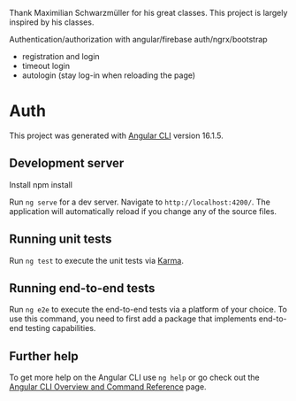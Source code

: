 Thank Maximilian Schwarzmüller for his great classes. This project is largely inspired by his classes.

Authentication/authorization with angular/firebase auth/ngrx/bootstrap
 - registration and login
 - timeout login
 - autologin (stay log-in when reloading the page)

# Auth

This project was generated with [Angular CLI](https://github.com/angular/angular-cli) version 16.1.5.

## Development server
Install npm install

Run `ng serve` for a dev server. Navigate to `http://localhost:4200/`. The application will automatically reload if you change any of the source files.

## Running unit tests

Run `ng test` to execute the unit tests via [Karma](https://karma-runner.github.io).

## Running end-to-end tests

Run `ng e2e` to execute the end-to-end tests via a platform of your choice. To use this command, you need to first add a package that implements end-to-end testing capabilities.

## Further help

To get more help on the Angular CLI use `ng help` or go check out the [Angular CLI Overview and Command Reference](https://angular.io/cli) page.
